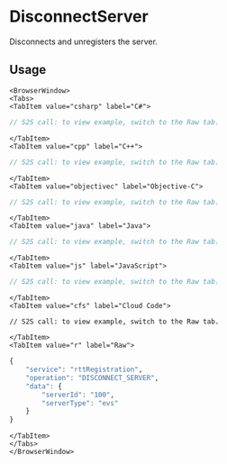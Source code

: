 # DisconnectServer

Disconnects and unregisters the server.

## Usage

```mdx-code-block
<BrowserWindow>
<Tabs>
<TabItem value="csharp" label="C#">
```

```csharp
// S2S call: to view example, switch to the Raw tab.
```

```mdx-code-block
</TabItem>
<TabItem value="cpp" label="C++">
```

```cpp
// S2S call: to view example, switch to the Raw tab.
```

```mdx-code-block
</TabItem>
<TabItem value="objectivec" label="Objective-C">
```

```objectivec
// S2S call: to view example, switch to the Raw tab.
```

```mdx-code-block
</TabItem>
<TabItem value="java" label="Java">
```

```java
// S2S call: to view example, switch to the Raw tab.
```

```mdx-code-block
</TabItem>
<TabItem value="js" label="JavaScript">
```

```javascript
// S2S call: to view example, switch to the Raw tab.
```

```mdx-code-block
</TabItem>
<TabItem value="cfs" label="Cloud Code">
```

```cfscript
// S2S call: to view example, switch to the Raw tab.
```

```mdx-code-block
</TabItem>
<TabItem value="r" label="Raw">
```

```r
{
	"service": "rttRegistration",
	"operation": "DISCONNECT_SERVER",
	"data": {
		"serverId": "100",
		"serverType": "evs"
	}
}
```

```mdx-code-block
</TabItem>
</Tabs>
</BrowserWindow>
```

